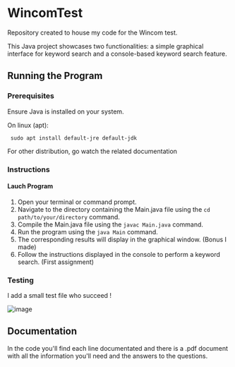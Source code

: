 # WincomTest
Repository created to house my code for the Wincom test.

This Java project showcases two functionalities: a simple graphical interface for keyword search and a console-based keyword search feature.

## Running the Program

### Prerequisites

Ensure Java is installed on your system.

On linux (apt): 

``` sudo apt install default-jre default-jdk```

For other distribution, go watch the related documentation

### Instructions

#### Lauch Program

1. Open your terminal or command prompt.
2. Navigate to the directory containing the Main.java file using the `cd path/to/your/directory` command.
3. Compile the Main.java file using the `javac Main.java` command.
4. Run the program using the `java Main` command.
5. The corresponding results will display in the graphical window. (Bonus I made)
6. Follow the instructions displayed in the console to perform a keyword search. (First assignment)

### Testing

I add a small test file who succeed !

![image](https://github.com/Emile02/WincomTest/assets/71837803/9a2fcda6-d30d-4707-b60f-b89a50bf998a)

## Documentation

In the code you'll find each line documentated and there is a .pdf document with all the information you'll need and the answers to the questions.
